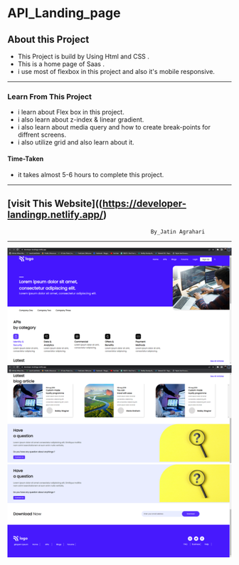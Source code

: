 # API_Landing_page


## About this Project
- This Project is build by Using Html and CSS .                
- This is a home page of Saas .
- i use most of flexbox in this project and also it's  mobile responsive.  

---

### Learn From This Project
- i learn about Flex box in this project.
- i  also learn about z-index & linear gradient.
- i also learn about media query and how to create break-points for diffrent screens.
- i also utilize grid and also learn about it.

#### Time-Taken
- it takes almost 5-6 hours to complete this project.
---
[visit This Website]((https://developer-landingp.netlify.app/)
---

                                                 By_Jatin Agrahari

---

![Demo-images](https://github.com/jatin2311/Developer-landing-page/blob/master/Demo/ss-01.png)
![Demo-images](https://github.com/jatin2311/Developer-landing-page/blob/master/Demo/ss-02.png)
![Demo-images](https://github.com/jatin2311/Developer-landing-page/blob/master/Demo/ss-03.png)

